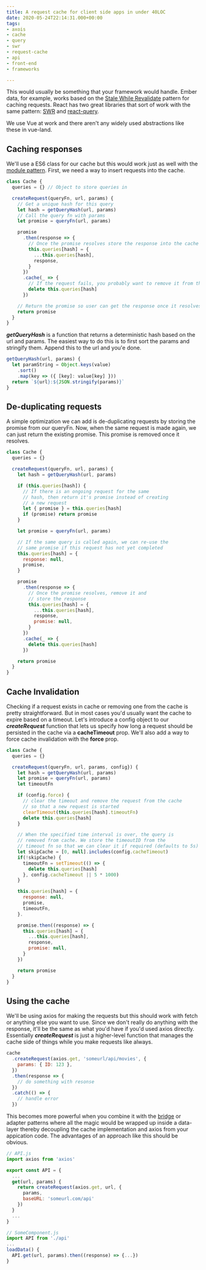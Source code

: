 ```yaml
---
title: A request cache for client side apps in under 40LOC
date: 2020-05-24T22:14:31.000+00:00
tags:
- axois
- cache
- query
- swr
- request-cache
- api
- front-end
- frameworks

---
```

This would usually be something that your framework would handle. Ember data, for example, works based on the [Stale While Revalidate](https://web.dev/stale-while-revalidate/) pattern for caching requests. React has two great libraries that sort of work with the same pattern: [SWR](https://swr.now.sh) and [react-query](https://github.com/tannerlinsley/react-query#installation).

We use Vue at work and there aren't any widely used abstractions like these in vue-land. 

## Caching responses

We'll use a ES6 class for our cache but this would work just as well with the [module pattern](https://addyosmani.com/resources/essentialjsdesignpatterns/book/#modulepatternjavascript). First, we need a way to insert requests into the cache.

```javascript
class Cache {
  queries = {} // Object to store queries in

  createRequest(queryFn, url, params) {
    // Get a unique hash for this query
    let hash = getQueryHash(url, params)
    // Call the query fn with params
    let promise = queryFn(url, params)

    promise
      .then(response => {
        // Once the promise resolves store the response into the cache
        this.queries[hash] = {
          ...this.queries[hash],
          response,
        }
      })
      .cache(_ => {
        // If the request fails, you probably want to remove it from the cache
        delete this.queries[hash]
      })

    // Return the promise so user can get the response once it resolves
    return promise
  }
}
```

**_getQueryHash_** is a function that returns a deterministic hash based on the url and params. The easiest way to do this is to first sort the params and stringify them. Append this to the url and you'e done.

```javascript
getQueryHash(url, params) {
  let paramString = Object.keys(value)
    .sort()
    .map(key => ({ [key]: value[key] }))
  return `${url}:${JSON.stringify(params)}`
}
```

## De-duplicating requests

A simple optimization we can add is de-duplicating requests by storing the promise from our queryFn. Now, when the same request is made again, we can just return the existing promise. This promise is removed once it resolves.

```javascript
class Cache {
  queries = {}

  createRequest(queryFn, url, params) {
    let hash = getQueryHash(url, params)

    if (this.queries[hash]) {
      // If there is an ongoing request for the same
      // hash, then return it's promise instead of creating
      // a new request
      let { promise } = this.queries[hash]
      if (promise) return promise
    }

    let promise = queryFn(url, params)

    // If the same query is called again, we can re-use the
    // same promise if this request has not yet completed
    this.queries[hash] = {
      response: null,
      promise,
    }

    promise
      .then(response => {
        // Once the promise resolves, remove it and
        // store the response
        this.queries[hash] = {
          ...this.queries[hash],
          response,
          promise: null,
        }
      })
      .cache(_ => {
        delete this.queries[hash]
      })

    return promise
  }
}
```

## Cache Invalidation

Checking if a request exists in cache or removing one from the cache is pretty straightforward. But in most cases you'd usually want the cache to expire based on a timeout. Let's introduce a config object to our **_createRequest_** function that lets us specify how long a request should be persisted in the cache via a **cacheTimeout** prop. We'll also add a way to force cache invalidation with the **force** prop.

```javascript
class Cache {
  queries = {}

  createRequest(queryFn, url, params, config}) {
    let hash = getQueryHash(url, params)
    let promise = queryFn(url, params)
    let timeoutFn

    if (config.force) {
      // clear the timeout and remove the request from the cache
      // so that a new request is started
      clearTimeout(this.queries[hash].timeoutFn)
      delete this.queries[hash]
    }

    // When the specified time interval is over, the query is
    // removed from cache. We store the timeoutID from the
    // timeout fn so that we can clear it if required (defaults to 5s)
    let skipCache = [0, null].includes(config.cacheTimeout)
    if(!skipCache) {
      timeoutFn = setTimeout(() => {
        delete this.queries[hash]
      }, config.cacheTimeout || 5 * 1000)
    }

    this.queries[hash] = {
      response: null,
      promise,
      timeoutFn,
    }.

    promise.then((response) => {
      this.queries[hash] = {
        ...this.queries[hash],
        response,
        promise: null,
      }
    })

    return promise
  }
}
```

## Using the cache

We'll be using axios for making the requests but this should work with fetch or anything else you want to use. Since we don't really do anything with the response, it'll be the same as what you'd have if you'd used axios directly. Essentially **_createRequest_** is just a higher-level function that manages the cache side of things while you make requests like always.

```javascript
cache
  .createRequest(axios.get, 'someurl/api/movies', {
    params: { ID: 123 },
  })
  .then(response => {
    // do something with resonse
  })
  .catch(() => {
    // handle error
  })
```

This becomes more powerful when you combine it with the [bridge](https://en.wikipedia.org/wiki/Bridge_pattern) or adapter patterns where all the magic would be wrapped up inside a data-layer thereby decoupling the cache implementation and axios from your appication code. The advantages of an approach like this should be obvious.

```javascript
// API.js
import axios from 'axios'

export const API = {
  ...
  get(url, params) {
    return createRequest(axios.get, url, {
      params,
      baseURL: 'someurl.com/api'
    })
  }
  ...
}

// SomeComponent.js
import API from './api'
...
loadData() {
  API.get(url, params).then((response) => {...})
}
```